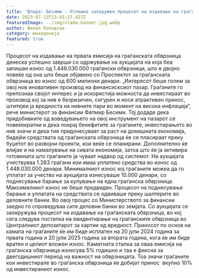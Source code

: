 ```yaml
---
title: 'Влада: Бесими - Успешно заокружен процесот на издавање на граѓанската обврзница, граѓаните со повеќе од двојно поголем интерес од објавениот - 13 ЈУЛИ 2023'
date: 2023-07-13T13:43:27.427Z
featuredImage: ../img/vlada-banner.jpg.webp
author: Филип Поповски
category: македонија
featured: true
---
```

Процесот на издавање на првата емисија на граѓанската обврзница денеска успешно заврши со одржување на аукцијата на која беа запишан износ од 1.448.030.000 граѓански обврзници, што е двојно повеќе од она што беше објавено со Проспектот за граѓанската обврзница во износ од 600 милиони денари.
„Интересот беше голем за овој нов иновативен производ на финансисксиот пазар. Граѓаните го препознаа својот интерес и ја искористија можноста да инвестираат во производ кој за нив е безризичен, сигурен и носи атрактивен принос, штитејќи ја вредноста на нивните пари во момент на висока инфлација“, рече министерот за финансии Фатмир Бесими.
Тој додаде дека придобивките од воведувањето на овој инструмент на пазарот се повеќекратни и дека покрај бенефитите за граѓаните, инвестирањето во нив значи и дека тие придонесуваат за раст на домашната економија, бидејќи средствата од граѓанската обврзница ќе се пласираат преку буџетот во развојни проекти, кои веќе се планирани. Дополнително ќе влијае и на намалување на сивата економија, затоа што ќе ја активира готовината што граѓаните ја чуваат надвор од системот.
На аукцијата учествуваа 1.283 граѓани кои имаа уплатено средства во износ од 1.448.030.000 денари. Минималниот износ кој граѓаните можеа да го уплатат за учество на аукцијата изнесуваше 10.000 денари, со поднесување барање за купување на една граѓанска обврзница. Максималниот износ не беше предвиден. Процесот на поднесување барање и уплатата на средствата се одвиваше преку шалтерите во деловните банки. Во овој процес со Министерството за финансии заедно го спроведуваа сите деловни банки во земјата.
Со аукцијата се заокружува процесот на издавање на граѓанската обврзница, во кој сега следува постапка на евидентирање на граѓанските обврзница во Централниот депозитарот за хартии од вредност. Приносот по основ на камата на граѓаните ќе им биде исплатен на 20 јули 2024 година за првата година и 20 јули 2025 година за втората година, кога ќе им биде вратен и целиот вложен износ. Каматната стапка за оваа емисија на граѓанска обврзница изнесува 5% годишно и таа е фиксна за двегодишниот период на важност на обврзницата. Тоа значи граѓаните кои инвестирале во граѓанска обврзница ќе добијат принос  вкупно 10% од инвестираниот износ.
 
